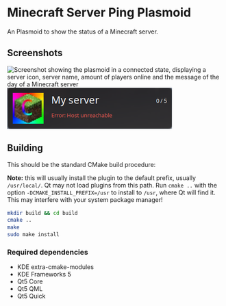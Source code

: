 # Minecraft Server Ping Plasmoid

An Plasmoid to show the status of a Minecraft server.

## Screenshots
![Screenshot showing the plasmoid in a connected state, displaying a server
icon, server name, amount of players online and the message of the day of
a Minecraft server](work-assets/screenshots/screenshot-connected.png)
![Screenshot sowing the plasmoid displaying an error](work-assets/screenshots/screenshot-error.png)

## Building
This should be the standard CMake build procedure:

**Note:** this will usually install the plugin to the default prefix, usually `/usr/local/`. Qt may
not load plugins from this path. Run `cmake ..` with the option `-DCMAKE_INSTALL_PREFIX=/usr` to 
install to `/usr`, where Qt will find it. This may interfere with your system package manager!

```bash
mkdir build && cd build
cmake ..
make
sudo make install
```


### Required dependencies
- KDE extra-cmake-modules
- KDE Frameworks 5
- Qt5 Core
- Qt5 QML
- Qt5 Quick
